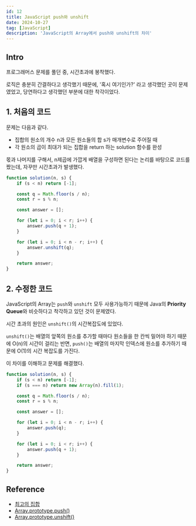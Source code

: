 ```yaml
---
id: 12
title: JavaScript push와 unshift
date: 2024-10-27
tag: [JavaScript]
description: 'JavaScript의 Array에서 push와 unshift의 차이'
---
```


## Intro

프로그래머스 문제를 풀던 중, 시간초과에 봉착했다.

로직은 충분히 간결하다고 생각했기 때문에, '혹시 여기인가?' 라고 생각했던 곳이 문제였었고, 당연하다고 생각했던 부분에 대한 착각이었다.

## 1. 처음의 코드

문제는 다음과 같다.

-   집합의 원소의 개수 n과 모든 원소들의 합 s가 매개변수로 주어질 때
-   각 원소의 곱이 최대가 되는 집합을 return 하는 solution 함수를 완성

몫과 나머지를 구해서, n제곱에 가깝게 배열을 구성하면 된다는 논리를 바탕으로 코드를 짰는데, 자꾸만 시간초과가 발생했다.

```javascript
function solution(n, s) {
    if (s < n) return [-1];

    const q = Math.floor(s / n);
    const r = s % n;

    const answer = [];

    for (let i = 0; i < r; i++) {
        answer.push(q + 1);
    }

    for (let i = 0; i < n - r; i++) {
        answer.unshift(q);
    }

    return answer;
}
```

## 2. 수정한 코드

JavaScript의 Array는 <code>push</code>와 <code>unshift</code> 모두 사용가능하기 때문에 Java의 **Priority Queue**와 비슷하다고 착각하고 있던 것이 문제였다.

시간 초과의 원인은 <code>unshift()</code>의 시간복잡도에 있었다.

<code>unshift()</code>는 배열의 앞쪽의 원소를 추가할 때마다 원소들을 한 칸씩 밀어야 하기 때문에 O(n)의 시간이 걸리는 반면, <code>push()</code>는 배열의 마지막 인덱스에 원소를 추가하기 때문에 O(1)의 시간 복잡도를 가진다.

이 차이를 이해하고 문제를 해결했다.

```javascript
function solution(n, s) {
    if (s < n) return [-1];
    if (s === n) return new Array(n).fill(1);

    const q = Math.floor(s / n);
    const r = s % n;

    const answer = [];

    for (let i = 0; i < n - r; i++) {
        answer.push(q);
    }

    for (let i = 0; i < r; i++) {
        answer.push(q + 1);
    }

    return answer;
}
```

## Reference

-   [최고의 집합](https://school.programmers.co.kr/learn/courses/30/lessons/12938)
-   [Array.prototype.push()](https://developer.mozilla.org/ko/docs/Web/JavaScript/Reference/Global_Objects/Array/push)
-   [Array.prototype.unshift()](https://developer.mozilla.org/ko/docs/Web/JavaScript/Reference/Global_Objects/Array/unshift)
